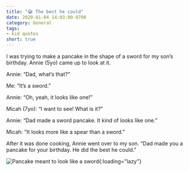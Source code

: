 ```yaml
---
title: "😂 The best he could"
date: 2020-01-04 14:03:00-0700
category: General
tags:
- kid quotes
short: true
---
```


I was trying to make a pancake in the shape of a sword for my son’s birthday. Annie (5yo) came up to look at it.

Annie: “Dad, what’s that?”

Me: “It’s a sword.”

Annie: “Oh, yeah, it looks like one!”

Micah (7yo): “I want to see! What is it?”

Annie: “Dad made a sword pancake. It kind of looks like one.”

Micah: “It looks more like a spear than a sword.”

After it was done cooking, Annie went over to my son. “Dad made you a pancake for your birthday. He did the best he could.”

![Pancake meant to look like a sword](https://media.bennorris.org/images/bennorris/uploads/2020/209bc56f70.jpg){:loading="lazy"}

